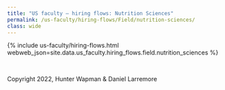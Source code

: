 ```yaml
---
title: "US faculty — hiring flows: Nutrition Sciences"
permalink: /us-faculty/hiring-flows/Field/nutrition-sciences/
class: wide
---
```


{% include us-faculty/hiring-flows.html webweb_json=site.data.us_faculty.hiring_flows.field.nutrition_sciences %}

<br>

Copyright 2022, Hunter Wapman & Daniel Larremore